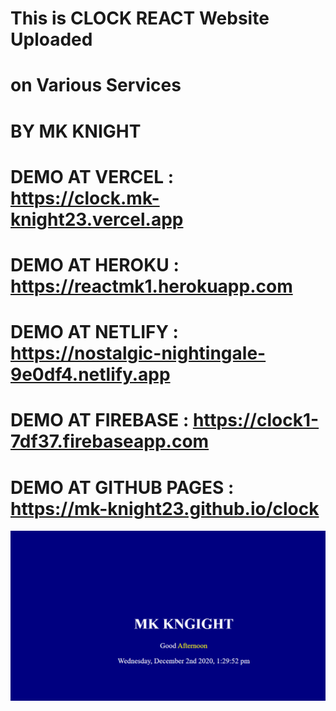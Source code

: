 # This is CLOCK REACT Website Uploaded
# on Various Services

#    BY MK KNIGHT

# DEMO AT VERCEL  : https://clock.mk-knight23.vercel.app
# DEMO AT HEROKU : https://reactmk1.herokuapp.com
# DEMO AT NETLIFY : https://nostalgic-nightingale-9e0df4.netlify.app
# DEMO AT FIREBASE : https://clock1-7df37.firebaseapp.com
# DEMO AT GITHUB PAGES : https://mk-knight23.github.io/clock

![Screenshot](clock-ss.png)
